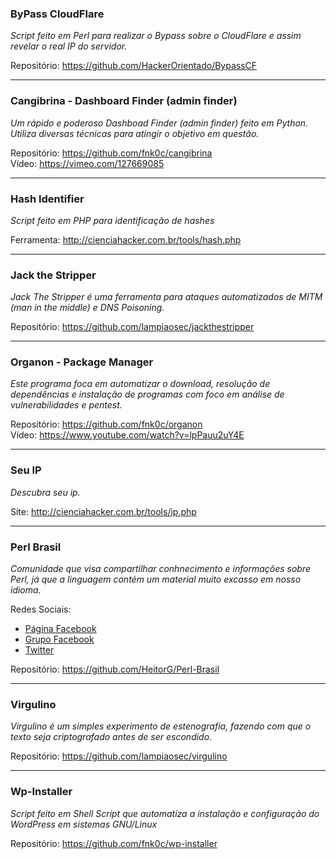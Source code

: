 ### ByPass CloudFlare

*Script feito em Perl para realizar o Bypass sobre o CloudFlare e assim revelar o real IP do servidor.*  

Repositório: https://github.com/HackerOrientado/BypassCF  

- - -
### Cangibrina - Dashboard Finder (admin finder)

*Um rápido e poderoso Dashboad Finder (admin finder) feito em Python. Utiliza diversas técnicas para atingir o objetivo em questão.*  

Repositório: https://github.com/fnk0c/cangibrina  
Vídeo: https://vimeo.com/127669085  

- - -
### Hash Identifier

*Script feito em PHP para identificação de hashes*

Ferramenta: http://cienciahacker.com.br/tools/hash.php  

- - -
### Jack the Stripper

*Jack The Stripper é uma ferramenta para ataques automatizados de MITM (man in the middle) e DNS Poisoning.*

Repositório: https://github.com/lampiaosec/jackthestripper

- - -
### Organon - Package Manager

*Este programa foca em automatizar o download, resolução de dependências e instalação de programas com foco em análise de vulnerabilidades e pentest.*  

Repositório: https://github.com/fnk0c/organon  
Vídeo: https://www.youtube.com/watch?v=lpPauu2uY4E

- - -

### Seu IP

*Descubra seu ip.*  

Site: http://cienciahacker.com.br/tools/ip.php  

- - -
### Perl Brasil

*Comunidade que visa compartilhar conhnecimento e informações sobre Perl, já que a linguagem contém um material muito excasso em nosso idioma.*

Redes Sociais:  
* [Página Facebook](https://www.facebook.com/PerlBrOficial)
* [Grupo Facebook](https://www.facebook.com/groups/PerlBrasilOficial/)
* [Twitter](https://twitter.com/Perl_Brasil)  

Repositório: https://github.com/HeitorG/Perl-Brasil

- - -
### Virgulino

*Virgulino é um simples experimento de estenografia, fazendo com que o texto seja criptografado antes de ser escondido.*

Repositório: https://github.com/lampiaosec/virgulino

- - -
### Wp-Installer

*Script feito em Shell Script que automatiza a instalação e configuração do WordPress em sistemas GNU/Linux*

Repositório: https://github.com/fnk0c/wp-installer




